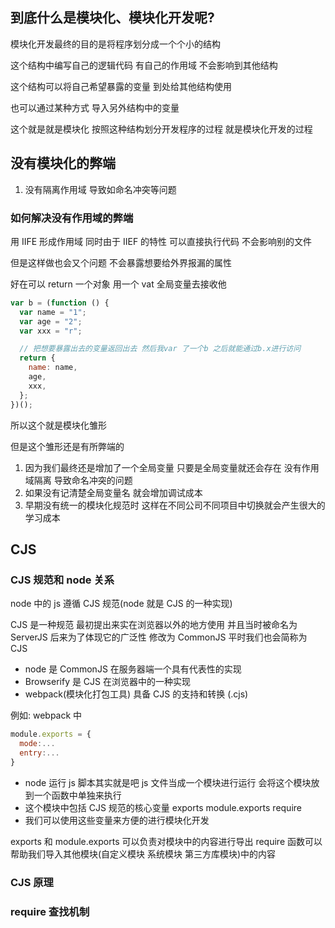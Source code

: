 ## 到底什么是模块化、模块化开发呢?

模块化开发最终的目的是将程序划分成一个个小的结构

这个结构中编写自己的逻辑代码 有自己的作用域 不会影响到其他结构

这个结构可以将自己希望暴露的变量 到处给其他结构使用

也可以通过某种方式 导入另外结构中的变量

这个就是就是模块化 按照这种结构划分开发程序的过程 就是模块化开发的过程

## 没有模块化的弊端

1. 没有隔离作用域 导致如命名冲突等问题

### 如何解决没有作用域的弊端

用 IIFE 形成作用域 同时由于 IIEF 的特性 可以直接执行代码 不会影响别的文件

但是这样做也会又个问题 不会暴露想要给外界报漏的属性

好在可以 return 一个对象 用一个 vat 全局变量去接收他

```js
var b = (function () {
  var name = "1";
  var age = "2";
  var xxx = "r";

  // 把想要暴露出去的变量返回出去 然后我var 了一个b 之后就能通过b.x进行访问
  return {
    name: name,
    age,
    xxx,
  };
})();
```

所以这个就是模块化雏形

但是这个雏形还是有所弊端的

1. 因为我们最终还是增加了一个全局变量 只要是全局变量就还会存在 没有作用域隔离 导致命名冲突的问题
2. 如果没有记清楚全局变量名 就会增加调试成本
3. 早期没有统一的模块化规范时 这样在不同公司不同项目中切换就会产生很大的学习成本

## CJS

### CJS 规范和 node 关系

node 中的 js 遵循 CJS 规范(node 就是 CJS 的一种实现)

CJS 是一种规范 最初提出来实在浏览器以外的地方使用 并且当时被命名为 ServerJS 后来为了体现它的广泛性 修改为 CommonJS 平时我们也会简称为 CJS

- node 是 CommonJS 在服务器端一个具有代表性的实现
- Browserify 是 CJS 在浏览器中的一种实现
- webpack(模块化打包工具) 具备 CJS 的支持和转换 (.cjs)

例如: webpack 中

```js
module.exports = {
  mode:...
  entry:...
}
```

- node 运行 js 脚本其实就是吧 js 文件当成一个模块进行运行 会将这个模块放到一个函数中单独来执行
- 这个模块中包括 CJS 规范的核心变量 exports module.exports require
- 我们可以使用这些变量来方便的进行模块化开发

exports 和 module.exports 可以负责对模块中的内容进行导出
require 函数可以帮助我们导入其他模块(自定义模块 系统模块 第三方库模块)中的内容

### CJS 原理

### require 查找机制
